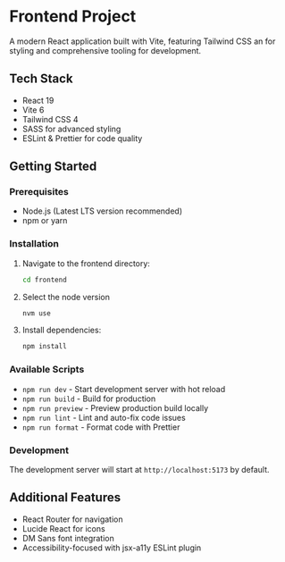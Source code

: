 # Frontend Project

A modern React application built with Vite, featuring Tailwind CSS an for styling and comprehensive tooling for development.

## Tech Stack

- React 19
- Vite 6
- Tailwind CSS 4
- SASS for advanced styling
- ESLint & Prettier for code quality

## Getting Started

### Prerequisites

- Node.js (Latest LTS version recommended)
- npm or yarn

### Installation

1. Navigate to the frontend directory:
   ```bash
   cd frontend
   ```
2. Select the node version
   ```bash
   nvm use
   ```
3. Install dependencies:
   ```bash
   npm install
   ```

### Available Scripts

- `npm run dev` - Start development server with hot reload
- `npm run build` - Build for production
- `npm run preview` - Preview production build locally
- `npm run lint` - Lint and auto-fix code issues
- `npm run format` - Format code with Prettier

### Development

The development server will start at `http://localhost:5173` by default.

## Additional Features

- React Router for navigation
- Lucide React for icons
- DM Sans font integration
- Accessibility-focused with jsx-a11y ESLint plugin
